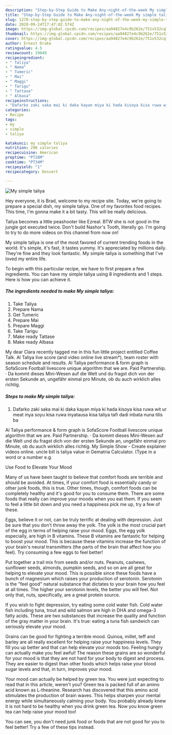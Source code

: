 ```yaml
---
description: "Step-by-Step Guide to Make Any-night-of-the-week My simple taliya"
title: "Step-by-Step Guide to Make Any-night-of-the-week My simple taliya"
slug: 1278-step-by-step-guide-to-make-any-night-of-the-week-my-simple-taliya
date: 2020-09-24T17:47:02.574Z
image: https://img-global.cpcdn.com/recipes/aa94827e4c9b262e/751x532cq70/my-simple-taliya-recipe-main-photo.jpg
thumbnail: https://img-global.cpcdn.com/recipes/aa94827e4c9b262e/751x532cq70/my-simple-taliya-recipe-main-photo.jpg
cover: https://img-global.cpcdn.com/recipes/aa94827e4c9b262e/751x532cq70/my-simple-taliya-recipe-main-photo.jpg
author: Ernest Drake
ratingvalue: 4.5
reviewcount: 19049
recipeingredient:
- " Taliya"
- " Nama"
- " Tumeric"
- " Mai"
- " Maggi"
- " Tarigu"
- " Tattase"
- " Albasa"
recipeinstructions:
- "Dafarko zaki saka mai ki daka kayan miya ki hada kisoya kisa ruwa wit ur meat inya soyu kisa ruwa inyatausa kisa taliya tafi dadi inbata nuna tilis ba"
categories:
- Recipe
tags:
- my
- simple
- taliya

katakunci: my simple taliya 
nutrition: 298 calories
recipecuisine: American
preptime: "PT28M"
cooktime: "PT34M"
recipeyield: "1"
recipecategory: Dessert

---
```



![My simple taliya](https://img-global.cpcdn.com/recipes/aa94827e4c9b262e/751x532cq70/my-simple-taliya-recipe-main-photo.jpg)

Hey everyone, it is Brad, welcome to my recipe site. Today, we're going to prepare a special dish, my simple taliya. One of my favorites food recipes. This time, I'm gonna make it a bit tasty. This will be really delicious.

Taliya becomes a little peashooter like Ezreal. BTW she is not good in the jungle got executed twice. Don&#39;t build Nashor&#39;s Tooth, literally go. I&#39;m going to try to do more videos on this channel from now on!

My simple taliya is one of the most favored of current trending foods in the world. It's simple, it's fast, it tastes yummy. It's appreciated by millions daily. They're fine and they look fantastic. My simple taliya is something that I've loved my entire life.


To begin with this particular recipe, we have to first prepare a few ingredients. You can have my simple taliya using 8 ingredients and 1 steps. Here is how you can achieve it.

<!--inarticleads1-->

##### The ingredients needed to make My simple taliya:

1. Take  Taliya
1. Prepare  Nama
1. Get  Tumeric
1. Prepare  Mai
1. Prepare  Maggi
1. Take  Tarigu
1. Make ready  Tattase
1. Make ready  Albasa


My dear Clara recently tagged me in this fun little project entitled Coffee Talk. Al Taliya live score (and video online live stream*), team roster with season schedule and results. Al Taliya performance &amp; form graph is SofaScore Football livescore unique algorithm that we are. Paid Partnership. · Da kommt dieses Mini-Wesen auf die Welt und du fragst dich von der ersten Sekunde an, ungefähr einmal pro Minute, ob du auch wirklich alles richtig. 

<!--inarticleads2-->

##### Steps to make My simple taliya:

1. Dafarko zaki saka mai ki daka kayan miya ki hada kisoya kisa ruwa wit ur meat inya soyu kisa ruwa inyatausa kisa taliya tafi dadi inbata nuna tilis ba


Al Taliya performance &amp; form graph is SofaScore Football livescore unique algorithm that we are. Paid Partnership. · Da kommt dieses Mini-Wesen auf die Welt und du fragst dich von der ersten Sekunde an, ungefähr einmal pro Minute, ob du auch wirklich alles richtig. My Simple Show - Create explainer videos online. uncle bill is taliya value in Gematria Calculator. (Type in a word or a number e.g. 

Use Food to Elevate Your Mood


Many of us have been taught to believe that comfort foods are terrible and should be avoided. At times, if your comfort food is essentially candy or other junk foods, this is true. Other times, though, comfort foods can be completely healthy and it's good for you to consume them. There are some foods that really can improve your moods when you eat them. If you seem to feel a little bit down and you need a happiness pick me up, try a few of these.

Eggs, believe it or not, can be truly terrific at dealing with depression. Just be sure that you don't throw away the yolk. The yolk is the most crucial part of the egg in terms of helping raise your mood. Eggs, the egg yolk especially, are high in B vitamins. These B vitamins are fantastic for helping to boost your mood. This is because these vitamins increase the function of your brain's neural transmitters (the parts of the brain that affect how you feel). Try consuming a few eggs to feel better!

Put together a trail mix from seeds and/or nuts. Peanuts, cashews, sunflower seeds, almonds, pumpkin seeds, and so on are all great for helping to elevate your mood. This is possible since these foods have a bunch of magnesium which raises your production of serotonin. Serotonin is the "feel good" natural substance that dictates to your brain how you feel at all times. The higher your serotonin levels, the better you will feel. Not only that, nuts, specifically, are a great protein source.

If you wish to fight depression, try eating some cold water fish. Cold water fish including tuna, trout and wild salmon are high in DHA and omega-3 fatty acids. These are two substances that increase the quality and function of the gray matter in your brain. It's true: eating a tuna fish sandwich can seriously elevate your mood. 

Grains can be good for fighting a terrible mood. Quinoa, millet, teff and barley are all really excellent for helping raise your happiness levels. They fill you up better and that can help elevate your moods too. Feeling hungry can actually make you feel awful! The reason these grains are so wonderful for your mood is that they are not hard for your body to digest and process. They are easier to digest than other foods which helps raise your blood sugar levels and that, in turn, improves your mood.

Your mood can actually be helped by green tea. You were just expecting to read that in this article, weren't you? Green tea is packed full of an amino acid known as L-theanine. Research has discovered that this amino acid stimulates the production of brain waves. This helps sharpen your mental energy while simultaneously calming your body. You probably already knew it is not hard to be healthy when you drink green tea. Now you know green tea can help raise your mood too!

You can see, you don't need junk food or foods that are not good for you to feel better! Try  a few  of  these  tips  instead.


